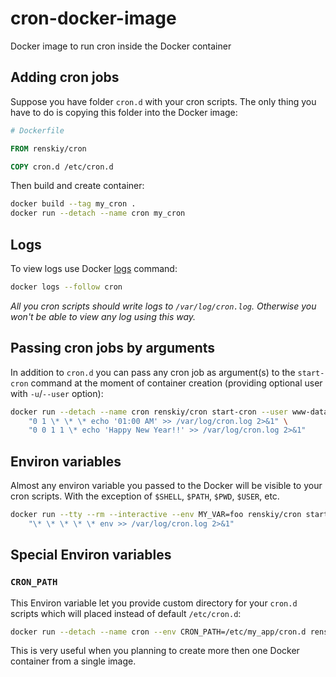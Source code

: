 # cron-docker-image

Docker image to run cron inside the Docker container

## Adding cron jobs

Suppose you have folder `cron.d` with your cron scripts. The only thing you have to do is copying this folder into the Docker image:

```Dockerfile
# Dockerfile

FROM renskiy/cron

COPY cron.d /etc/cron.d
```

Then build and create container:

```bash
docker build --tag my_cron .
docker run --detach --name cron my_cron
```

## Logs

To view logs use Docker [logs](https://docs.docker.com/engine/reference/commandline/logs/) command:

```bash
docker logs --follow cron
```

*All you cron scripts should write logs to `/var/log/cron.log`. Otherwise you won't be able to view any log using this way.*

## Passing cron jobs by arguments

In addition to `cron.d` you can pass any cron job as argument(s) to the `start-cron` command at the moment of container creation (providing optional user with `-u`/`--user` option):

```bash
docker run --detach --name cron renskiy/cron start-cron --user www-data \
    "0 1 \* \* \* echo '01:00 AM' >> /var/log/cron.log 2>&1" \
    "0 0 1 1 \* echo 'Happy New Year!!' >> /var/log/cron.log 2>&1"
```

## Environ variables

Almost any environ variable you passed to the Docker will be visible to your cron scripts. With the exception of `$SHELL`, `$PATH`, `$PWD`, `$USER`, etc.

```bash
docker run --tty --rm --interactive --env MY_VAR=foo renskiy/cron start-cron \
    "\* \* \* \* \* env >> /var/log/cron.log 2>&1"
```

## Special Environ variables

### `CRON_PATH`

This Environ variable let you provide custom directory for your `cron.d` scripts which will placed instead of default `/etc/cron.d`:

```bash
docker run --detach --name cron --env CRON_PATH=/etc/my_app/cron.d renskiy/cron
```

This is very useful when you planning to create more then one Docker container from a single image.
